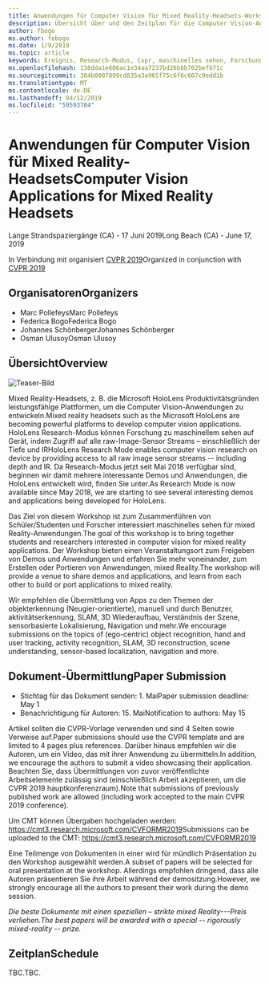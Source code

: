 ```yaml
---
title: Anwendungen für Computer Vision für Mixed Reality-Headsets-Workshop an CVPR 2019
description: Übersicht über und den Zeitplan für die Computer Vision-Anwendungen für Mixed Reality-Headsets Workshop, bei der Konferenz CVPR Juni 2019 übermittelt werden soll.
author: fbogo
ms.author: febogo
ms.date: 1/9/2019
ms.topic: article
keywords: Ereignis, Research-Modus, Cvpr, maschinelles sehen, Forschung, HoloLens
ms.openlocfilehash: 138dda1e606ac1e34aa7237bd26bbb702befb71c
ms.sourcegitcommit: 384b0087899cd835a3a965f75c6f6c607c9edd1b
ms.translationtype: MT
ms.contentlocale: de-DE
ms.lasthandoff: 04/12/2019
ms.locfileid: "59593784"
---
```

# <a name="computer-vision-applications-for-mixed-reality-headsets"></a><span data-ttu-id="bc50b-104">Anwendungen für Computer Vision für Mixed Reality-Headsets</span><span class="sxs-lookup"><span data-stu-id="bc50b-104">Computer Vision Applications for Mixed Reality Headsets</span></span>
<span data-ttu-id="bc50b-105">Lange Strandspaziergänge (CA) - 17 Juni 2019</span><span class="sxs-lookup"><span data-stu-id="bc50b-105">Long Beach (CA) - June 17, 2019</span></span>

<span data-ttu-id="bc50b-106">In Verbindung mit organisiert [CVPR 2019](http://cvpr2019.thecvf.com/)</span><span class="sxs-lookup"><span data-stu-id="bc50b-106">Organized in conjunction with [CVPR 2019](http://cvpr2019.thecvf.com/)</span></span>

## <a name="organizers"></a><span data-ttu-id="bc50b-107">Organisatoren</span><span class="sxs-lookup"><span data-stu-id="bc50b-107">Organizers</span></span>
* <span data-ttu-id="bc50b-108">Marc Pollefeys</span><span class="sxs-lookup"><span data-stu-id="bc50b-108">Marc Pollefeys</span></span>
* <span data-ttu-id="bc50b-109">Federica Bogo</span><span class="sxs-lookup"><span data-stu-id="bc50b-109">Federica Bogo</span></span>
* <span data-ttu-id="bc50b-110">Johannes Schönberger</span><span class="sxs-lookup"><span data-stu-id="bc50b-110">Johannes Schönberger</span></span>
* <span data-ttu-id="bc50b-111">Osman Ulusoy</span><span class="sxs-lookup"><span data-stu-id="bc50b-111">Osman Ulusoy</span></span>

## <a name="overview"></a><span data-ttu-id="bc50b-112">Übersicht</span><span class="sxs-lookup"><span data-stu-id="bc50b-112">Overview</span></span>

![Teaser-Bild](images/cvpr2019_teaser.jpg)

<span data-ttu-id="bc50b-114">Mixed Reality-Headsets, z. B. die Microsoft HoloLens Produktivitätsgründen leistungsfähige Plattformen, um die Computer Vision-Anwendungen zu entwickeln.</span><span class="sxs-lookup"><span data-stu-id="bc50b-114">Mixed reality headsets such as the Microsoft HoloLens are becoming powerful platforms to develop computer vision applications.</span></span> <span data-ttu-id="bc50b-115">HoloLens Research-Modus können Forschung zu maschinellem sehen auf Gerät, indem Zugriff auf alle raw-Image-Sensor Streams – einschließlich der Tiefe und IR</span><span class="sxs-lookup"><span data-stu-id="bc50b-115">HoloLens Research Mode enables computer vision research on device by providing access to all raw image sensor streams -- including depth and IR.</span></span> <span data-ttu-id="bc50b-116">Da Research-Modus jetzt seit Mai 2018 verfügbar sind, beginnen wir damit mehrere interessante Demos und Anwendungen, die HoloLens entwickelt wird, finden Sie unter.</span><span class="sxs-lookup"><span data-stu-id="bc50b-116">As Research Mode is now available since May 2018, we are starting to see several interesting demos and applications being developed for HoloLens.</span></span> 

<span data-ttu-id="bc50b-117">Das Ziel von diesem Workshop ist zum Zusammenführen von Schüler/Studenten und Forscher interessiert maschinelles sehen für mixed Reality-Anwendungen.</span><span class="sxs-lookup"><span data-stu-id="bc50b-117">The goal of this workshop is to bring together students and researchers interested in computer vision for mixed reality applications.</span></span> <span data-ttu-id="bc50b-118">Der Workshop bieten einen Veranstaltungsort zum Freigeben von Demos und Anwendungen und erfahren Sie mehr voneinander, zum Erstellen oder Portieren von Anwendungen, mixed Reality.</span><span class="sxs-lookup"><span data-stu-id="bc50b-118">The workshop will provide a venue to share demos and applications, and learn from each other to build or port applications to mixed reality.</span></span> 

<span data-ttu-id="bc50b-119">Wir empfehlen die Übermittlung von Apps zu den Themen der objekterkennung (Neugier-orientierte), manuell und durch Benutzer, aktivitätserkennung, SLAM, 3D Wiederaufbau, Verständnis der Szene, sensorbasierte Lokalisierung, Navigation und mehr.</span><span class="sxs-lookup"><span data-stu-id="bc50b-119">We encourage submissions on the topics of (ego-centric) object recognition, hand and user tracking, activity recognition, SLAM, 3D reconstruction, scene understanding, sensor-based localization, navigation and more.</span></span>

## <a name="paper-submission"></a><span data-ttu-id="bc50b-120">Dokument-Übermittlung</span><span class="sxs-lookup"><span data-stu-id="bc50b-120">Paper Submission</span></span>
* <span data-ttu-id="bc50b-121">Stichtag für das Dokument senden: 1. Mai</span><span class="sxs-lookup"><span data-stu-id="bc50b-121">Paper submission deadline: May 1</span></span>
* <span data-ttu-id="bc50b-122">Benachrichtigung für Autoren: 15. Mai</span><span class="sxs-lookup"><span data-stu-id="bc50b-122">Notification to authors: May 15</span></span>

<span data-ttu-id="bc50b-123">Artikel sollten die CVPR-Vorlage verwenden und sind 4 Seiten sowie Verweise auf.</span><span class="sxs-lookup"><span data-stu-id="bc50b-123">Paper submissions should use the CVPR template and are limited to 4 pages plus references.</span></span> <span data-ttu-id="bc50b-124">Darüber hinaus empfehlen wir die Autoren, um ein Video, das mit ihrer Anwendung zu übermitteln.</span><span class="sxs-lookup"><span data-stu-id="bc50b-124">In addition, we encourage the authors to submit a video showcasing their application.</span></span>
<span data-ttu-id="bc50b-125">Beachten Sie, dass Übermittlungen von zuvor veröffentlichte Arbeitselemente zulässig sind (einschließlich Arbeit akzeptieren, um die CVPR 2019 hauptkonferenzraum).</span><span class="sxs-lookup"><span data-stu-id="bc50b-125">Note that submissions of previously published work are allowed (including work accepted to the main CVPR 2019 conference).</span></span> 

<span data-ttu-id="bc50b-126">Um CMT können Übergaben hochgeladen werden: https://cmt3.research.microsoft.com/CVFORMR2019</span><span class="sxs-lookup"><span data-stu-id="bc50b-126">Submissions can be uploaded to the CMT: https://cmt3.research.microsoft.com/CVFORMR2019</span></span>

<span data-ttu-id="bc50b-127">Eine Teilmenge von Dokumenten in einer wird für mündlich Präsentation zu den Workshop ausgewählt werden.</span><span class="sxs-lookup"><span data-stu-id="bc50b-127">A subset of papers will be selected for oral presentation at the workshop.</span></span> <span data-ttu-id="bc50b-128">Allerdings empfohlen dringend, dass alle Autoren präsentieren Sie ihre Arbeit während der demositzung.</span><span class="sxs-lookup"><span data-stu-id="bc50b-128">However, we strongly encourage all the authors to present their work during the demo session.</span></span>

<span data-ttu-id="bc50b-129">_Die beste Dokumente mit einen speziellen – strikte mixed Reality---Preis verliehen._</span><span class="sxs-lookup"><span data-stu-id="bc50b-129">_The best papers will be awarded with a special -- rigorously mixed-reality -- prize._</span></span>

## <a name="schedule"></a><span data-ttu-id="bc50b-130">Zeitplan</span><span class="sxs-lookup"><span data-stu-id="bc50b-130">Schedule</span></span>
<span data-ttu-id="bc50b-131">TBC.</span><span class="sxs-lookup"><span data-stu-id="bc50b-131">TBC.</span></span>
